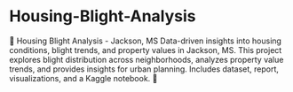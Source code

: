 # Housing-Blight-Analysis
🏡 Housing Blight Analysis - Jackson, MS  Data-driven insights into housing conditions, blight trends, and property values in Jackson, MS. This project explores blight distribution across neighborhoods, analyzes property value trends, and provides insights for urban planning. Includes dataset, report, visualizations, and a Kaggle notebook. 🚀
